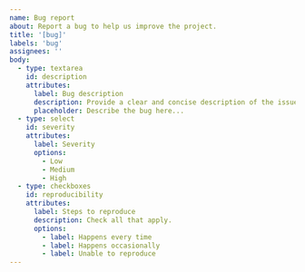 ```yaml
---
name: Bug report
about: Report a bug to help us improve the project.
title: '[bug]'
labels: 'bug'
assignees: ''
body:
  - type: textarea
    id: description
    attributes:
      label: Bug description
      description: Provide a clear and concise description of the issue.
      placeholder: Describe the bug here...
  - type: select
    id: severity
    attributes:
      label: Severity
      options:
        - Low
        - Medium
        - High
  - type: checkboxes
    id: reproducibility
    attributes:
      label: Steps to reproduce
      description: Check all that apply.
      options:
        - label: Happens every time
        - label: Happens occasionally
        - label: Unable to reproduce
---
```

